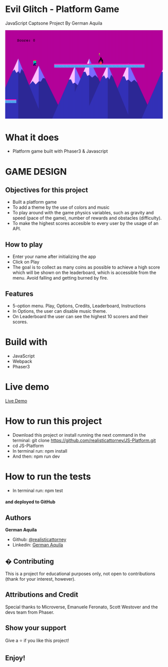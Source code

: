 # Evil Glitch - Platform Game

JavaScript Captsone Project By German Aquila

![screenshot](screenshot.png)

# What it does

- Platform game built with Phaser3 & Javascript

# GAME DESIGN

## Objectives for this project

- Built a platform game
- To add a theme by the use of colors and music
- To play around with the game physics variables, such as gravity and speed (pace of the game), number of rewards and obstacles (difficulty).
- To make the highest scores accesible to every user by the usage of an API.

## How to play

- Enter your name after initializing the app
- Click on Play
- The goal is to collect as many coins as possible to achieve a high score which will be shown on the leaderboard, which is accessible from the menu. Avoid falling and getting burned by fire.

## Features

- 5-option menu. Play, Options, Credits, Leaderboard, Instructions
- In Options, the user can disable music theme.
- On Leaderboard the user can see the highest 10 scorers and their scores.

# Build with

- JavaScript
- Webpack
- Phaser3

# Live demo

[Live Demo]()

# How to run this project

- Download this project or install running the next command in the terminal: git clone https://github.com/realisticattorney/JS-Platform.git
- cd JS-Platform
- In terminal run: npm install
- And then: npm run dev

# How to run the tests

- In terminal run: npm test

#### and deployed to GitHub

## Authors

**German Aquila**

- Github: [@realisticattorney](https://github.com/realisticattorney)
- Linkedin: [German Aquila](https://www.linkedin.com/in/germanaquila)

## � Contributing

This is a project for educational purposes only, not open to contributions (thank for your interest, however).

## Attributions and Credit

Special thanks to Microverse, Emanuele Feronato, Scott Westover and the devs team from Phaser.

## Show your support

Give a ⭐️ if you like this project!

## Enjoy!
